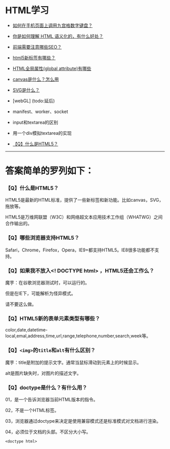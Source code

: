 

# HTML学习



- [如何在手机页面上调用九宫格数字键盘？](02-如何在手机页面上调用九宫格数字键盘.md)


- [你是如何理解 HTML 语义化的，有什么好处？](http://www.cnblogs.com/moyuling/p/9030000.html)
- [前端需要注意哪些SEO？](http://www.cnblogs.com/moyuling/p/9030006.html)
- [html5新标签有哪些？](http://www.cnblogs.com/moyuling/p/9030014.html)
- [HTML全局属性(global attribute)有哪些](HTML全局属性.md)






- [canvas是什么？怎么用](canvas.md)
- [SVG是什么？](SVG.md)
- [webGL] (todo:延后)


- manifest、worker、socket
- input和textarea的区别
- 用一个div模拟textarea的实现



- [【Q】什么是HTML5？](#[Q]什么是HTML5？)









---

# 答案简单的罗列如下：



### 【Q】什么是HTML5？

HTML5是最新的HTML标准，提供了一些新标签和新功能。比如canvas，SVG，拖放等。

HTML5是万维网联盟（W3C）和网络超文本应用技术工作组（WHATWG）之间合作输出的。



### 【Q】哪些浏览器支持HTML5？

Safari，Chrome，Firefox，Opera，IE9+都支持HTML5。IE8很多功能都不支持。





### 【Q】如果我不放入<! DOCTYPE html> ，HTML5还会工作么？

魔芋：在谷歌浏览器测试时，可以运行的。

但是在IE下，可能解析为怪异模式。

请不要这么做。





### 【Q】HTML5新的表单元素类型有哪些？

color,date,datetime-local,emal,address,time,url,range,telephone,number,search,week等。





### 【Q】`<img>`的`title`和`alt`有什么区别？

魔芋：title是附加的提示文字。通常当鼠标滑动到元素上的时候显示。

alt是图片缺失时，对图片的描述文字。





### 【Q】doctype是什么？有什么用？

01，是一个告诉浏览器当前HTML版本的指令。

02，不是一个HTML标签。

03，浏览器通过doctype来决定是使用兼容模式还是标准模式对文档进行渲染。

04，必须位于文档的头部。不区分大小写。

```
<doctype html>
```













